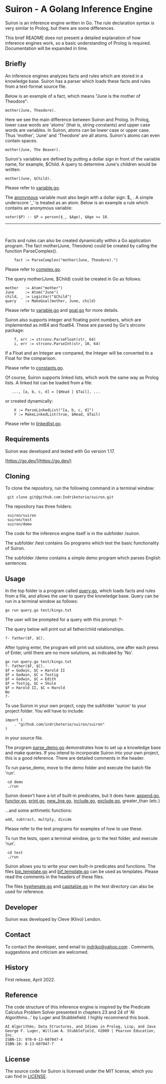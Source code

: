 # Suiron - A Golang Inference Engine

Suiron is an inference engine written in Go. The rule declaration syntax is very similar to Prolog, but there are some differences.

This brief README does not present a detailed explanation of how inference engines work, so a basic understanding of Prolog is required. Documentation will be expanded in time.

## Briefly

An inference engines analyzes facts and rules which are stored in a knowledge base. Suiron has a parser which loads these facts and rules from a text-format source file.

Below is an example of a fact, which means "June is the mother of Theodore":

```
mother(June, Theodore).
```

Here we see the main difference between Suiron and Prolog. In Prolog, lower case words are 'atoms' (that is, string constants) and upper case words are variables. In Suiron, atoms can be lower case or upper case. Thus 'mother', 'June' and 'Theodore' are all atoms. Suiron's atoms can even contain spaces.

```
mother(June, The Beaver).
```

Suiron's variables are defined by putting a dollar sign in front of the variable name, for example, $Child. A query to determine June's children would be written:

```
mother(June, $Child).
```

Please refer to [variable.go](suiron/variable.go).

The [anonymous](suiron/anonymous.go) variable must also begin with a dollar sign: $\_ . A simple underscore '\_' is treated as an atom. Below is an example a rule which contains an anonymous variable:

```
voter($P) :- $P = person($_, $Age), $Age >= 18.
```

<hr><br>

Facts and rules can also be created dynamically within a Go application program. The fact
mother(June, Theodore) could be created by calling the function ParseComplex().

```
    fact := ParseComplex("mother(June, Theodore).")
```

Please refer to [complex.go](suiron/complex.go).

The query mother(June, $Child) could be created in Go as follows:

```
mother   := Atom("mother")
June     := Atom("June")
child, _ := LogicVar("$Child")
query    := MakeGoal(mother, June, child)
```

Please refer to [variable.go](suiron/variable.go) and [goal.go](suiron/goal.go) for more details.

Suiron also supports integer and floating point numbers, which are implemented as int64 and float64. These are parsed by Go's strconv package:

```
    f, err := strconv.ParseFloat(str, 64)
    i, err := strconv.ParseInt(str, 10, 64)
```

If a Float and an Integer are compared, the Integer will be converted to a Float for the comparison.

Please refer to [constants.go](suiron/constants.go).

Of course, Suiron supports linked lists, which work the same way as Prolog lists. A linked list can be loaded from a file:

```
   ..., [a, b, c, d] = [$Head | $Tail], ...
```

or created dynamically:

```
    X := ParseLinkedList("[a, b, c, d]")
    Y := MakeLinkedList(true, $Head, $Tail)
```

Please refer to [linkedlist.go](suiron/linkedlist.go).

## Requirements

Suiron was developed and tested with Go version 1.17.

[https://go.dev/](https://go.dev/)

## Cloning

To clone the repository, run the following command in a terminal window:

```
 git clone git@github.com:Indrikoterio/suiron.git
```

The repository has three folders:

```
 suiron/suiron
 suiron/test
 suiron/demo
```

The code for the inference engine itself is in the subfolder /suiron.

The subfolder /test contains Go programs which test the basic functionality of Suiron.

The subfolder /demo contains a simple demo program which parses English sentences.

## Usage

In the top folder is a program called [query.go](query.go), which loads facts and rules from a file, and allows the user to query the knowledge base. Query can be run in a terminal window as follows:

```
go run query.go test/kings.txt
```

The user will be prompted for a query with this prompt: ?-

The query below will print out all father/child relationships.

```
?- father($F, $C).
```

After typing enter, the program will print out solutions, one after each press of Enter, until there are no more solutions, as indicated by 'No'.

```
go run query.go test/kings.txt
?- father($F, $C).
$F = Godwin, $C = Harold II
$F = Godwin, $C = Tostig
$F = Godwin, $C = Edith
$F = Tostig, $C = Skule
$F = Harold II, $C = Harold
No
?-
```

To use Suiron in your own project, copy the subfolder 'suiron' to your project folder. You will have to include:

```
import (
    . "github.com/indrikoterio/suiron/suiron"
)
```

in your source file.

The program [parse_demo.go](demo/parse_demo.go) demonstrates how to set up a knowledge base and make queries. If you intend to incorporate Suiron into your own project, this is a good reference. There are detailed comments in the header.

To run parse_demo, move to the demo folder and execute the batch file 'run'.

```
 cd demo
 ./run
```

Suiron doesn't have a lot of built-in predicates, but it does have: [append.go](suiron/append.go), [functor.go](suiron/functor.go), [print.go](suiron/print.go), [new_line.go](suiron/new_line.go), [include.go](suiron/include.go), [exclude.go](suiron/exclude.go), greater_than (etc.)


...and some arithmetic functions:

```
add, subtract, multply, divide
```

Please refer to the test programs for examples of how to use these.

To run the tests, open a terminal window, go to the test folder, and execute 'run'.

```
 cd test
 ./run
```

Suiron allows you to write your own built-in predicates and functions. The files [bip_template.go](suiron/bip_template.go) and [bif_template.go](suiron/bif_template.go) can be used as templates. Please read the comments in the headers of these files.

The files [hyphenate.go](test/hyphenate.go) and [capitalize.go](test/capitalize.go) in the test directory can also be used for reference.

## Developer

Suiron was developed by Cleve (Klivo) Lendon.

## Contact

To contact the developer, send email to indriko@yahoo.com . Comments, suggestions and criticism are welcomed.

## History

First release, April 2022.

## Reference

The code structure of this inference engine is inspired by the Predicate Calculus Problem Solver presented in chapters 23 and 24 of 'AI Algorithms...' by Luger and Stubblefield. I highly recommend this book.

```
AI Algorithms, Data Structures, and Idioms in Prolog, Lisp, and Java
George F. Luger, William A. Stubblefield, ©2009 | Pearson Education, Inc. 
ISBN-13: 978-0-13-607047-4
ISBN-10: 0-13-607047-7
```

## License

The source code for Suiron is licensed under the MIT license, which you can find in [LICENSE](LICENSE).

